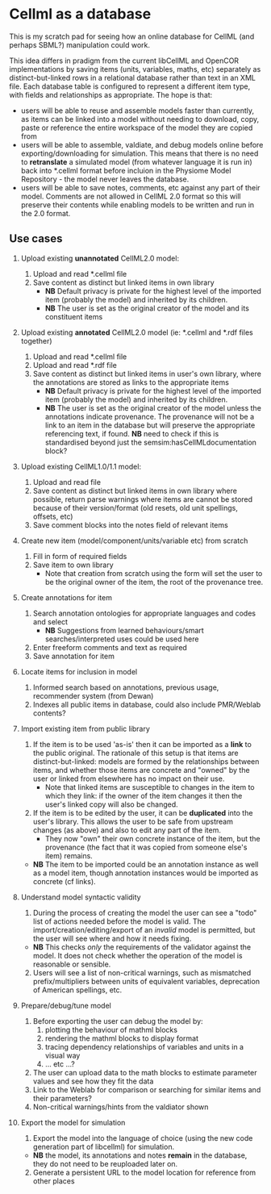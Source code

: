 # Cellml as a database
 
This is my scratch pad for seeing how an online database for CellML (and perhaps SBML?) manipulation could work.  

This idea differs in pradigm from the current libCellML and OpenCOR implementations by saving items (units, variables, maths, etc) separately as distinct-but-linked rows in a relational database rather than text in an XML file.  Each database table is configured to represent a different item type, with fields and relationships as appropriate.  The hope is that:
- users will be able to reuse and assemble models faster than currently, as items can be linked into a model without needing to download, copy, paste or reference the entire workspace of the model they are copied from 
- users will be able to assemble, valdiate, and debug models online before exporting/downloading for simulation.  This means that there is no need to **retranslate** a simulated model (from whatever language it is run in) back into *.cellml format before incluion in the Physiome Model Repository - the model never leaves the database.
- users will be able to save notes, comments, etc against any part of their model.  Comments are not allowed in CellML 2.0 format so this will preserve their contents while enabling models to be written and run in the 2.0 format.


## Use cases

1. Upload existing **unannotated** CellML2.0 model:
    1. Upload and read *.cellml file
    2. Save content as distinct but linked items in own library
        - **NB** Default privacy is private for the highest level of the imported item (probably the model) and inherited by its children.  
        -  **NB** The user is set as the original creator of the model and its constituent items 
        
2. Upload existing **annotated** CellML2.0 model (ie: *.cellml and *.rdf files together)
    1. Upload and read *.cellml file
    2. Upload and read *.rdf file
    2. Save content as distinct but linked items in user's own library, where the annotations are stored as links to the appropriate items
        - **NB** Default privacy is private for the highest level of the imported item (probably the model) and inherited by its children.  
        -  **NB** The user is set as the original creator of the model unless the annotations indicate provenance.  The provenance will not be a link to an item in the database but will preserve the appropriate referencing text, if found.  **NB** need to check if this is standardised beyond just the semsim:hasCellMLdocumentation block?
        
3. Upload existing CellML1.0/1.1 model:
    1. Upload and read file
    2. Save content as distinct but linked items in own library where possible, return parse warnings where items are cannot be stored because of their version/format (old resets, old unit spellings, offsets, etc)
    3. Save comment blocks into the notes field of relevant items

2. Create new item (model/component/units/variable etc) from scratch
    1. Fill in form of required fields
    2. Save item to own library
        - Note that creation from scratch using the form will set the user to be the original owner of the item, the root of the provenance tree.
        
3. Create annotations for item   
    1. Search annotation ontologies for appropriate languages and codes and select
        - **NB** Suggestions from learned behaviours/smart searches/interpreted uses could be used here
    2. Enter freeform comments and text as required
    3. Save annotation for item

3. Locate items for inclusion in model
    1. Informed search based on annotations, previous usage, recommender system (from Dewan)
    2. Indexes all public items in database, could also include PMR/Weblab contents?

3. Import existing item from public library
    1. If the item is to be used 'as-is' then it can be imported as a **link** to the public original.  The rationale of this setup is that items are distinct-but-linked: models are formed by the relationships between items, and whether those items are concrete and "owned" by the user or linked from elsewhere has no impact on their use.
        - Note that linked items are susceptible to changes in the item to which they link: if the owner of the item changes it then the user's linked copy will also be changed.
    2. If the item is to be edited by the user, it can be **duplicated** into the user's library.  This allows the user to be safe from upstream changes (as above) and also to edit any part of the item.  
        - They now "own" their own concrete instance of the item, but the provenance (the fact that it was copied from someone else's item) remains.
    - **NB** The item to be imported could be an annotation instance as well as a model item, though annotation instances would be imported as concrete (cf links).
    
4. Understand model syntactic validity 
    1. During the process of creating the model the user can see a "todo" list of actions needed before the model is valid.  The import/creation/editing/export of an *invalid* model is permitted, but the user will see where and how it needs fixing.
    - **NB** This checks _only_ the requirements of the validator against the model.  It does not check whether the operation of the model is reasonable or sensible.
    2. Users will see a list of non-critical warnings, such as mismatched prefix/multipliers between units of equivalent variables, deprecation of American spellings, etc.
    
5. Prepare/debug/tune model
    1. Before exporting the user can debug the model by:
        1. plotting the behaviour of mathml blocks
        2. rendering the mathml blocks to display format
        2. tracing dependency relationships of variables and units in a visual way
        3. ... etc ...?
    2. The user can upload data to the math blocks to estimate parameter values and see how they fit the data
    3. Link to the Weblab for comparison or searching for similar items and their parameters?
    2. Non-critical warnings/hints from the valdiator shown
    
6. Export the model for simulation
    1. Export the model into the language of choice (using the new code generation part of libcellml) for simulation.  
    - **NB** the model, its annotations and notes **remain** in the database, they do not need to be reuploaded later on.
    2. Generate a persistent URL to the model location for reference from other places



    
    
  

